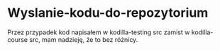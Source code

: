 # Wyslanie-kodu-do-repozytorium
Przez przypadek kod napisałem w kodilla-testing src zamist w kodilla-course src, mam nadzieję, że to bez różnicy.
